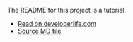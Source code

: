 The README for this project is a tutorial.

- [Read on developerlife.com](https://developerlife.com/2021/07/02/nodejs-typescript-handbook/)
- [Source MD file](https://github.com/nazmulidris/developerlife.com/blob/main/_posts/2021-07-02-nodejs-typescript-handbook.md)
